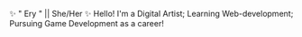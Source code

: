  ✨ " Ery " || She/Her ✨
Hello! I'm a Digital Artist; Learning Web-development; Pursuing Game Development as a career!


<!---
Myst-ery0721/Myst-ery0721 is a ✨ special ✨ repository because its `README.md` (this file) appears on your GitHub profile.
You can click the Preview link to take a look at your changes.
--->
